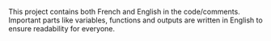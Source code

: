 This project contains both French and English in the code/comments.
Important parts like variables, functions and outputs are written in English to ensure readability for everyone.
